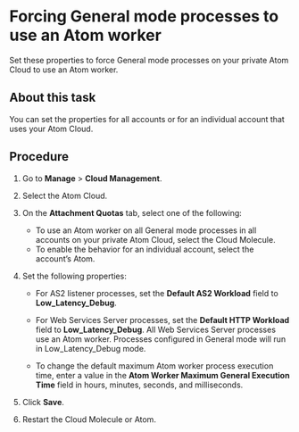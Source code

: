 # Forcing General mode processes to use an Atom worker 

<head>
  <meta name="guidename" content="Integration"/>
  <meta name="context" content="GUID-71ef4de5-e49c-4d15-97a7-e054d10bf75f"/>
</head>


Set these properties to force General mode processes on your private Atom Cloud to use an Atom worker.

## About this task

You can set the properties for all accounts or for an individual account that uses your Atom Cloud.
## Procedure

1.  Go to **Manage** \> **Cloud Management**.

2.  Select the Atom Cloud.

3.  On the **Attachment Quotas** tab, select one of the following:

    -   To use an Atom worker on all General mode processes in all accounts on your private Atom Cloud, select the Cloud Molecule.
    -   To enable the behavior for an individual account, select the account’s Atom.

4.  Set the following properties:

    -   For AS2 listener processes, set the **Default AS2 Workload** field to **Low\_Latency\_Debug**.

    -   For Web Services Server processes, set the **Default HTTP Workload** field to **Low\_Latency\_Debug**. All Web Services Server processes use an Atom worker. Processes configured in General mode will run in Low\_Latency\_Debug mode.

    -   To change the default maximum Atom worker process execution time, enter a value in the **Atom Worker Maximum General Execution Time** field in hours, minutes, seconds, and milliseconds.

5.  Click **Save**.

6.  Restart the Cloud Molecule or Atom.